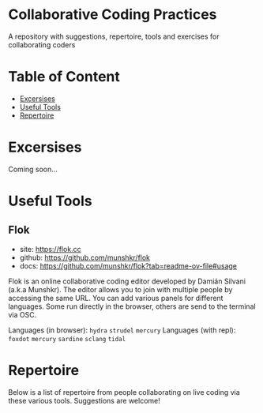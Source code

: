 # Collaborative Coding Practices

A repository with suggestions, repertoire, tools and exercises for collaborating coders

# Table of Content

- [Excersises](#excersises)
- [Useful Tools](#useful-tools)
- [Repertoire](#repertoire)

# Excersises

Coming soon...

# Useful Tools

## Flok

- site: https://flok.cc
- github: https://github.com/munshkr/flok
- docs: https://github.com/munshkr/flok?tab=readme-ov-file#usage

Flok is an online collaborative coding editor developed by Damián Silvani (a.k.a Munshkr). The editor allows you to join with multiple people by accessing the same URL. You can add various panels for different languages. Some run directly in the browser, others are send to the terminal via OSC.

Languages (in browser): `hydra` `strudel` `mercury`
Languages (with repl): `foxdot` `mercury` `sardine` `sclang` `tidal`

# Repertoire

Below is a list of repertoire from people collaborating on live coding via these various tools. Suggestions are welcome!

